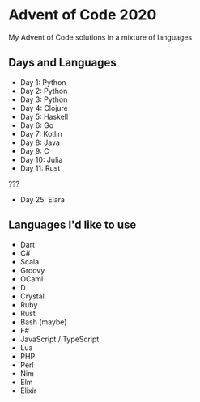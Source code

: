 # Advent of Code 2020
My Advent of Code solutions in a mixture of languages

## Days and Languages

* Day 1: Python
* Day 2: Python
* Day 3: Python
* Day 4: Clojure
* Day 5: Haskell
* Day 6: Go
* Day 7: Kotlin
* Day 8: Java
* Day 9: C
* Day 10: Julia
* Day 11: Rust

???
* Day 25: Elara

## Languages I'd like to use 
* Dart
* C#
* Scala
* Groovy
* OCaml
* D
* Crystal
* Ruby
* Rust
* Bash (maybe)
* F#
* JavaScript / TypeScript
* Lua
* PHP
* Perl
* Nim
* Elm
* Elixir

